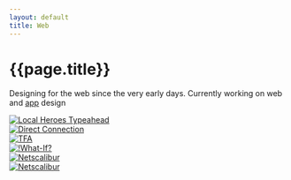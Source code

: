 ```yaml
---
layout: default
title: Web
---
```


# {{page.title}}

Designing for the web since the very early days. Currently working on web and [app](apps) design

<div class="grid">
   <div>
   		<a href="web/typeahead">
			<img src="/method/assets/thumbs/typeahead.webp" alt="Local Heroes Typeahead" title="Local Heroes Typeahead" />
		</a>
   	</div>
   <div>
  	 <a href="web/direct-connection">
			<img src="/method/assets/thumbs/direct-connection.webp" alt="Direct Connection" title="Direct Connection" />
		</a>
  	</div>
   <div>
   		<a href="web/tfa">
			<img src="/method/assets/thumbs/tfa.webp" alt="TFA" title="TFA" />
		</a>
	</div>
	<div>
		<a href="web/what-if">
			<img src="/method/assets/thumbs/what-if.webp" alt="!What-If?" title="!What-If?" />
		</a>
	</div>
	<div>
		<a href="web/netscalibur">
			<img src="/method/assets/thumbs/netscalibur.webp" alt="Netscalibur" title="Netscalibur" />
		</a>
	</div>
	<div>
		<a href="web/misc">
			<img src="/method/assets/thumbs/misc.webp" alt="Netscalibur" title="Netscalibur" />
		</a>
	</div>
</div>